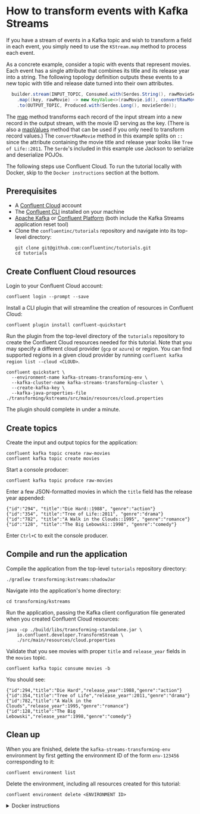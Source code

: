 <!-- title: How to transform events with Kafka Streams -->
<!-- description: In this tutorial, learn how to transform events with Kafka Streams, with step-by-step instructions and supporting code. -->

# How to transform events with Kafka Streams

If you have a stream of events in a Kafka topic and wish to transform a field in each event, you simply need to use the `KStream.map` method to process each event.

As a concrete example, consider a topic with events that represent movies. Each event has a single attribute that combines its title and its release year into a string. The following topology definition outputs these events to a new topic with title and release date turned into their own attributes.

``` java
  builder.stream(INPUT_TOPIC, Consumed.with(Serdes.String(), rawMovieSerde))
    .map((key, rawMovie) -> new KeyValue<>(rawMovie.id(), convertRawMovie(rawMovie)))
    .to(OUTPUT_TOPIC, Produced.with(Serdes.Long(), movieSerde));
```

The [map](https://javadoc.io/static/org.apache.kafka/kafka-streams/3.6.0/org/apache/kafka/streams/kstream/KStream.html#map-org.apache.kafka.streams.kstream.KeyValueMapper-) method transforms each record of the input stream into a new record in the output stream, with the movie ID serving as the key. (There is also a [mapValues](https://javadoc.io/static/org.apache.kafka/kafka-streams/3.6.0/org/apache/kafka/streams/kstream/KStream.html#mapValues-org.apache.kafka.streams.kstream.ValueMapper-) method that can be used if you only need to transform record values.) The `convertRawMovie` method in this example splits on `::` since the attribute containing
the movie title and release year looks like `Tree of Life::2011`. The `Serde`'s included in this example use Jackson to serialize and deserialize POJOs.

The following steps use Confluent Cloud. To run the tutorial locally with Docker, skip to the `Docker instructions` section at the bottom.

## Prerequisites

* A [Confluent Cloud](https://confluent.cloud/signup) account
* The [Confluent CLI](https://docs.confluent.io/confluent-cli/current/install.html) installed on your machine
* [Apache Kafka](https://kafka.apache.org/downloads) or [Confluent Platform](https://docs.confluent.io/platform/current/installation/installing_cp/zip-tar.html) (both include the Kafka Streams application reset tool)
* Clone the `confluentinc/tutorials` repository and navigate into its top-level directory:
  ```shell
  git clone git@github.com:confluentinc/tutorials.git
  cd tutorials
  ```

## Create Confluent Cloud resources

Login to your Confluent Cloud account:

```shell
confluent login --prompt --save
```

Install a CLI plugin that will streamline the creation of resources in Confluent Cloud:

```shell
confluent plugin install confluent-quickstart
```

Run the plugin from the top-level directory of the `tutorials` repository to create the Confluent Cloud resources needed for this tutorial. Note that you may specify a different cloud provider (`gcp` or `azure`) or region. You can find supported regions in a given cloud provider by running `confluent kafka region list --cloud <CLOUD>`.

```shell
confluent quickstart \
  --environment-name kafka-streams-transforming-env \
  --kafka-cluster-name kafka-streams-transforming-cluster \
  --create-kafka-key \
  --kafka-java-properties-file ./transforming/kstreams/src/main/resources/cloud.properties
```

The plugin should complete in under a minute.

## Create topics

Create the input and output topics for the application:

```shell
confluent kafka topic create raw-movies
confluent kafka topic create movies
```

Start a console producer:

```shell
confluent kafka topic produce raw-movies
```

Enter a few JSON-formatted movies in which the `title` field has the release year appended:

```plaintext
{"id":"294", "title":"Die Hard::1988", "genre":"action"}
{"id":"354", "title":"Tree of Life::2011", "genre":"drama"}
{"id":"782", "title":"A Walk in the Clouds::1995", "genre":"romance"}
{"id":"128", "title":"The Big Lebowski::1998", "genre":"comedy"}
```

Enter `Ctrl+C` to exit the console producer.

## Compile and run the application

Compile the application from the top-level `tutorials` repository directory:

```shell
./gradlew transforming:kstreams:shadowJar
```

Navigate into the application's home directory:

```shell
cd transforming/kstreams
```

Run the application, passing the Kafka client configuration file generated when you created Confluent Cloud resources:

```shell
java -cp ./build/libs/transforming-standalone.jar \
    io.confluent.developer.TransformStream \
    ./src/main/resources/cloud.properties
```

Validate that you see movies with proper `title` and `release_year` fields in the `movies` topic.

```shell
confluent kafka topic consume movies -b
```

You should see:

```shell
{"id":294,"title":"Die Hard","release_year":1988,"genre":"action"}
{"id":354,"title":"Tree of Life","release_year":2011,"genre":"drama"}
{"id":782,"title":"A Walk in the Clouds","release_year":1995,"genre":"romance"}
{"id":128,"title":"The Big Lebowski","release_year":1998,"genre":"comedy"}
```

## Clean up

When you are finished, delete the `kafka-streams-transforming-env` environment by first getting the environment ID of the form `env-123456` corresponding to it:

```shell
confluent environment list
```

Delete the environment, including all resources created for this tutorial:

```shell
confluent environment delete <ENVIRONMENT ID>
```

<details>
  <summary>Docker instructions</summary>

  ## Prerequisites

  * Docker running via [Docker Desktop](https://docs.docker.com/desktop/) or [Docker Engine](https://docs.docker.com/engine/install/)
  * [Docker Compose](https://docs.docker.com/compose/install/). Ensure that the command `docker compose version` succeeds.
  * Clone the `confluentinc/tutorials` repository and navigate into its top-level directory:
    ```shell
    git clone git@github.com:confluentinc/tutorials.git
    cd tutorials
    ```

  ## Start Kafka in Docker

  Start Kafka with the following command run from the top-level `tutorials` repository directory:

  ```shell
  docker compose -f ./docker/docker-compose-kafka.yml up -d
  ```

  ## Create topics

  Open a shell in the broker container:

  ```shell
  docker exec -it broker /bin/bash
  ```

  Create the input and output topics for the application:

  ```shell
  kafka-topics --bootstrap-server localhost:9092 --create --topic raw-movies
  kafka-topics --bootstrap-server localhost:9092 --create --topic movies
  ```

  Start a console producer:

  ```shell
  kafka-console-producer --bootstrap-server localhost:9092 --topic raw-movies
  ```

  Enter a few JSON-formatted movies in which the `title` field has the release year appended:

  ```plaintext
  {"id":"294", "title":"Die Hard::1988", "genre":"action"}
  {"id":"354", "title":"Tree of Life::2011", "genre":"drama"}
  {"id":"782", "title":"A Walk in the Clouds::1995", "genre":"romance"}
  {"id":"128", "title":"The Big Lebowski::1998", "genre":"comedy"}
  ```

  Enter `Ctrl+C` to exit the console producer.

  ## Compile and run the application

  On your local machine, compile the app:

  ```shell
  ./gradlew transforming:kstreams:shadowJar
  ```

  Navigate into the application's home directory:

  ```shell
  cd transforming/kstreams
  ```

  Run the application, passing the `local.properties` Kafka client configuration file that points to the broker's bootstrap servers endpoint at `localhost:9092`:

  ```shell
  java -cp ./build/libs/transforming-standalone.jar \
      io.confluent.developer.TransformStream \
      ./src/main/resources/local.properties
  ```

  Validate that you see movies with proper `title` and `release_year` fields in the `movies` topic.

  ```shell
  kafka-console-consumer --bootstrap-server localhost:9092 --topic movies --from-beginning
  ```

  You should see:

  ```shell
  {"id":294,"title":"Die Hard","release_year":1988,"genre":"action"}
  {"id":354,"title":"Tree of Life","release_year":2011,"genre":"drama"}
  {"id":782,"title":"A Walk in the Clouds","release_year":1995,"genre":"romance"}
  {"id":128,"title":"The Big Lebowski","release_year":1998,"genre":"comedy"}
  ```

  ## Clean up

  From your local machine, stop the broker container:

  ```shell
  docker compose -f ./docker/docker-compose-kafka.yml down
  ```
</details>
